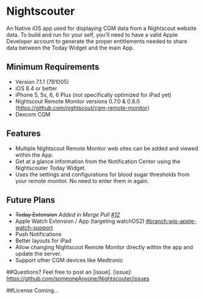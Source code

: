 # Nightscouter
An Native iOS app used for displaying CGM data from a Nightscout website data. To build and run for your self, you'll need to have a valid Apple Developer account to generate the proper entitlements needed to share data between the Today Widget and the main App.

## Minimum Requirements
- Version 7.1.1 (7B1005)
- iOS 8.4 or better
- iPhone 5, 5s, 6, 6 Plus (not specifically optimized for iPad yet)
- Nightscout Remote Monitor versions 0.7.0 & 0.8.0 (https://github.com/nightscout/cgm-remote-monitor)
- Dexcom CGM

## Features
- Multiple Nightscout Remote Monitor web sites can be added and viewed within the App.
- Get at a glance information from the Notification Center using the Nightscouter Today Widget.
- Uses the settings and configurations for blood sugar thresholds from your remote monitor. No need to enter them in again.

## Future Plans
- ~~Today Extension~~ *Added in Merge Pull [#12](https://github.com/someoneAnyone/Nightscouter/commit/9b1120726ea64faca3b0dd859b7caa8d32e4b797)*
- Apple Watch Extension / App (targeting watchOS2) [#branch:wip-apple-watch-support](https://github.com/someoneAnyone/Nightscouter/tree/wip-apple-watch-support)
- Push Notifications
- Better layouts for iPad
- Allow changing Nightscout Remote Monitor directly within the app and update the server.
- Support other CGM devices like Medtronic

##Questions?
Feel free to post an [issue].
[issue]: https://github.com/someoneAnyone/Nightscouter/issues

##License
Coming...